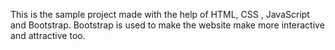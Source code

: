 This is the sample project made with the help of HTML, CSS , JavaScript and Bootstrap. Bootstrap is used to make the website make more interactive and attractive too. 
